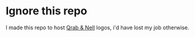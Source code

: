 # Ignore this repo

I made this repo to host [Qrab & Nell](https://qrabnell.netlify.app) logos, i'd have lost my job otherwise.
